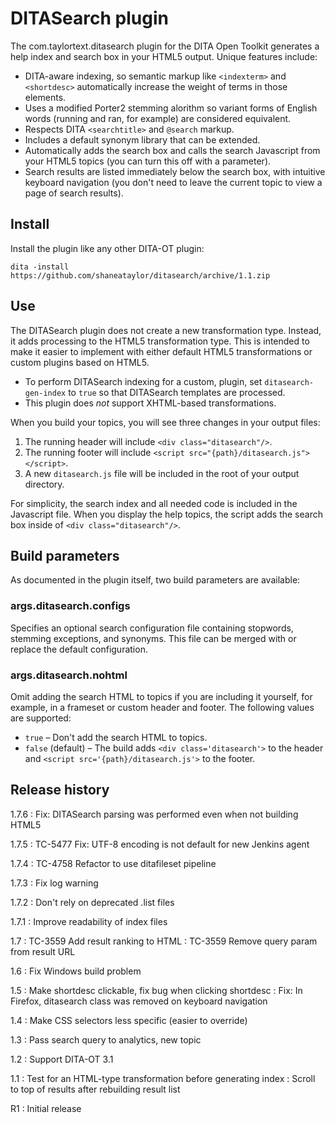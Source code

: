 # DITASearch plugin
The com.taylortext.ditasearch plugin for the DITA Open Toolkit generates 
a help index and search box in your HTML5 output. Unique features include:

* DITA-aware indexing, so semantic markup like `<indexterm>` and `<shortdesc>`
  automatically increase the weight of terms in those elements.
* Uses a modified Porter2 stemming alorithm so variant forms of English words
  (running and ran, for example) are considered equivalent.
* Respects DITA `<searchtitle>` and `@search` markup.
* Includes a default synonym library that can be extended.
* Automatically adds the search box and calls the search Javascript from your HTML5
  topics (you can turn this off with a parameter).
* Search results are listed immediately below the search box, with intuitive 
  keyboard navigation (you don't need to leave the current topic to view a 
  page of search results). 

## Install
Install the plugin like any other DITA-OT plugin:

```
dita -install https://github.com/shaneataylor/ditasearch/archive/1.1.zip
```

## Use
The DITASearch plugin does not create a new transformation type. Instead, it 
adds processing to the HTML5 transformation type. This is intended to make it
easier to implement with either default HTML5 transformations or custom plugins
based on HTML5.

* To perform DITASearch indexing for a custom, plugin, set `ditasearch-gen-index` to `true`
  so that DITASearch templates are processed.
* This plugin does *not* support XHTML-based transformations.

When you build your topics, you will see three changes in your output files:

1. The running header will include `<div class="ditasearch"/>`.
2. The running footer will include `<script src="{path}/ditasearch.js"></script>`.
3. A new `ditasearch.js` file will be included in the root of your output directory.
 
For simplicity, the search index and all needed code is included in the 
Javascript file. When you display the help topics, the script adds the search box inside 
of `<div class="ditasearch"/>`.

## Build parameters
As documented in the plugin itself, two build parameters are available:

### args.ditasearch.configs
Specifies an optional search configuration file containing stopwords, stemming exceptions, and synonyms.
This file can be merged with or replace the default configuration.

### args.ditasearch.nohtml
Omit adding the search HTML to topics if you are including it yourself, for example, in a frameset
or custom header and footer. The following values are supported:

* `true` – Don't add the search HTML to topics.
* `false` (default) – The build adds `<div class='ditasearch'>` to the header 
  and `<script src='{path}/ditasearch.js'>` to the footer.

## Release history

1.7.6
: Fix: DITASearch parsing was performed even when not building HTML5

1.7.5
: TC-5477 Fix: UTF-8 encoding is not default for new Jenkins agent

1.7.4
: TC-4758 Refactor to use ditafileset pipeline

1.7.3
: Fix log warning

1.7.2
: Don't rely on deprecated .list files

1.7.1
: Improve readability of index files

1.7
: TC-3559 Add result ranking to HTML
: TC-3559 Remove query param from result URL

1.6
: Fix Windows build problem

1.5
: Make shortdesc clickable, fix bug when clicking shortdesc
: Fix: In Firefox, ditasearch class was removed on keyboard navigation

1.4
: Make CSS selectors less specific (easier to override)

1.3
: Pass search query to analytics, new topic

1.2
: Support DITA-OT 3.1

1.1
: Test for an HTML-type transformation before generating index
: Scroll to top of results after rebuilding result list

R1
: Initial release
